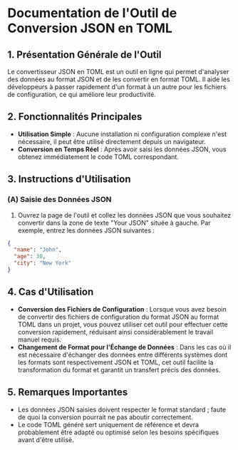 # Documentation de l'Outil de Conversion JSON en TOML

## 1. Présentation Générale de l'Outil

Le convertisseur JSON en TOML est un outil en ligne qui permet d'analyser des données au format JSON et de les convertir en format TOML. Il aide les développeurs à passer rapidement d'un format à un autre pour les fichiers de configuration, ce qui améliore leur productivité.

## 2. Fonctionnalités Principales

* **Utilisation Simple** : Aucune installation ni configuration complexe n'est nécessaire, il peut être utilisé directement depuis un navigateur.
* **Conversion en Temps Réel** : Après avoir saisi les données JSON, vous obtenez immédiatement le code TOML correspondant.

## 3. Instructions d'Utilisation

### (A) Saisie des Données JSON

1. Ouvrez la page de l'outil et collez les données JSON que vous souhaitez convertir dans la zone de texte "Your JSON" située à gauche. Par exemple, entrez les données JSON suivantes :
```json
{
  "name": "John",
  "age": 30,
  "city": "New York"
}
```

## 4. Cas d'Utilisation

* **Conversion des Fichiers de Configuration** : Lorsque vous avez besoin de convertir des fichiers de configuration du format JSON au format TOML dans un projet, vous pouvez utiliser cet outil pour effectuer cette conversion rapidement, réduisant ainsi considérablement le travail manuel requis.
* **Changement de Format pour l'Échange de Données** : Dans les cas où il est nécessaire d'échanger des données entre différents systèmes dont les formats sont respectivement JSON et TOML, cet outil facilite la transformation du format et garantit un transfert précis des données.

## 5. Remarques Importantes

* Les données JSON saisies doivent respecter le format standard ; faute de quoi la conversion pourrait ne pas aboutir correctement.
* Le code TOML généré sert uniquement de référence et devra probablement être adapté ou optimisé selon les besoins spécifiques avant d'être utilisé.